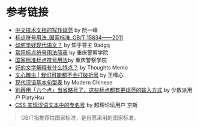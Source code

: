 
# 参考链接

- [中文技术文档的写作规范](https://www.ruanyifeng.com/blog/2016/10/document_style_guide.html) by 阮一峰
- [标点符号用法_国家标准_GB/T 15834——2011](http://www.moe.gov.cn/ewebeditor/uploadfile/2015/01/13/20150113091548267.pdf)
- [如何学好现代语文？](https://www.zhihu.com/question/446716137/answer/1757919159) by 知乎答主 9adgq
- [常用标点符号用法简表](https://www.cqpc.edu.cn/html/content/20/09/2307.shtml) by 重庆警察学院
- [国家标准标点符号用法](https://www.cqpc.edu.cn/html/content/20/09/2269.shtml)by 重庆警察学院
- [好的文字解释有什么特点？](https://www.zhihu.com/question/62731468/answer/3366946263) by Thoughts Memo
- [文心雕虫 | 我们可能都不会打破折号](https://zhuanlan.zhihu.com/p/344819562) by 王绎心
-  [现代汉语基本句型表](https://intensive-chinese.blogspot.com/2013/12/sentencepatterns.html) by Modern Chinese
- [别再用「六个点」当省略号了，这些标点都有更规范的输入方式](https://sspai.com/post/45516) by 少数派用户 PlatyHsu
- [CSS 实现汉语文本中的专名号](https://chaoli.club/index.php/7000/0) by 超理论坛用户 京斯

> GB/T指推荐性国家标准，是自愿采用的国家标准。